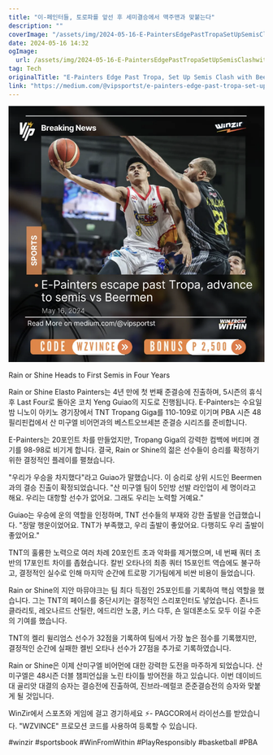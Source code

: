 ```yaml
---
title: "이-페인터들, 토로파를 앞선 후 세미결승에서 맥주맨과 맞붙는다"
description: ""
coverImage: "/assets/img/2024-05-16-E-PaintersEdgePastTropaSetUpSemisClashwithBeermen_0.png"
date: 2024-05-16 14:32
ogImage: 
  url: /assets/img/2024-05-16-E-PaintersEdgePastTropaSetUpSemisClashwithBeermen_0.png
tag: Tech
originalTitle: "E-Painters Edge Past Tropa, Set Up Semis Clash with Beermen"
link: "https://medium.com/@vipsportst/e-painters-edge-past-tropa-set-up-semis-clash-with-beermen-65cc71aa20bd"
---
```



![image](/assets/img/2024-05-16-E-PaintersEdgePastTropaSetUpSemisClashwithBeermen_0.png)

Rain or Shine Heads to First Semis in Four Years

Rain or Shine Elasto Painters는 4년 만에 첫 번째 준결승에 진출하며, 5시즌의 휴식 후 Last Four로 돌아온 코치 Yeng Guiao의 지도로 진행됩니다. E-Painters는 수요일 밤 니노이 아키노 경기장에서 TNT Tropang Giga를 110-109로 이기며 PBA 시즌 48 필리핀컵에서 산 미구엘 비어먼과의 베스트오브세븐 준결승 시리즈를 준비합니다.

E-Painters는 20포인트 차를 만들었지만, Tropang Giga의 강력한 컴백에 버티며 경기를 98-98로 비기게 합니다. 결국, Rain or Shine의 젊은 선수들이 승리를 확정하기 위한 결정적인 플레이를 펼쳤습니다.

<div class="content-ad"></div>

"우리가 우승을 차지했다"라고 Guiao가 말했습니다. 이 승리로 상위 시드인 Beermen과의 결승 진출이 확정되었습니다. "산 미구엘 팀이 5인방 선발 라인업이 세 명이라고 해요. 우리는 대항할 선수가 없어요. 그래도 우리는 노력할 거예요."

Guiao는 우승에 운의 역할을 인정하며, TNT 선수들의 부재와 강한 출발을 언급했습니다. "정말 행운이었어요. TNT가 부족했고, 우리 출발이 좋았어요. 다행히도 우리 출발이 좋았어요."

TNT의 훌륭한 노력으로 여러 차례 20포인트 초과 악화를 제거했으며, 네 번째 쿼터 초반의 17포인트 차이를 좁혔습니다. 칼빈 오타나의 최종 쿼터 15포인트 역습에도 불구하고, 결정적인 실수로 인해 마지막 순간에 트로팡 기가팀에게 비싼 비용이 들었습니다.

Rain or Shine의 지안 마뮤야크는 팀 최다 득점인 25포인트를 기록하여 핵심 역할을 했습니다. 그는 TNT의 페이스를 중단시키는 결정적인 스리포인터도 넣었습니다. 존나드 클라리토, 레오나르드 산틸란, 에드리안 노쿰, 키스 다투, 숀 일데폰소도 모두 이길 수준의 기여를 했습니다.

<div class="content-ad"></div>

TNT의 켈리 윌리엄스 선수가 32점을 기록하여 팀에서 가장 높은 점수를 기록했지만, 결정적인 순간에 실패한 켈빈 오타나 선수가 27점을 추가로 기록하였습니다.

Rain or Shine은 이제 산미구엘 비어먼에 대한 강력한 도전을 마주하게 되었습니다. 산미구엘은 48시즌 더블 챔피언십을 노린 타이틀 방어전을 하고 있습니다. 이번 데이비드 대 골리앗 대결의 승자는 결승전에 진출하여, 진브라-메럴코 준준결승전의 승자와 맞붙게 될 것입니다.

WinZir에서 스포츠와 게임에 걸고 경기하세요 ⚡- PAGCOR에서 라이선스를 받았습니다. "WZVINCE" 프로모션 코드를 사용하여 등록할 수 있습니다.

#winzir #sportsbook #WinFromWithin #PlayResponsibly #basketball #PBA